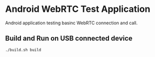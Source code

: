 Android WebRTC Test Application
============================

Android application testing basinc WebRTC connection and call.

Build and Run on USB connected device
------
```
./build.sh build
```
